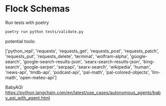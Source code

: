 # Flock Schemas

Run tests with poetry

```bash
poetry run python tests/validate.py
```

potential tools:

['python_repl', 'requests', 'requests_get', 'requests_post', 'requests_patch', 'requests_put', 'requests_delete', 'terminal', 'wolfram-alpha', 'google-search', 'google-search-results-json', 'searx-search-results-json', 'bing-search', 'google-serper', 'serpapi', 'searx-search', 'wikipedia', 'human', 'news-api', 'tmdb-api', 'podcast-api', 'pal-math', 'pal-colored-objects', 'llm-math', 'open-meteo-api']

BabyAGI
<https://python.langchain.com/en/latest/use_cases/autonomous_agents/baby_agi_with_agent.html>

